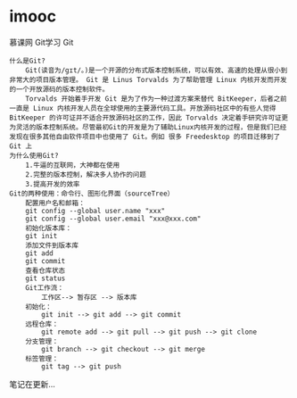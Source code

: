 # imooc
慕课网 Git学习
Git

	什么是Git?
		Git(读音为/gɪt/。)是一个开源的分布式版本控制系统，可以有效、高速的处理从很小到非常大的项目版本管理。 Git 是 Linus Torvalds 为了帮助管理 Linux 内核开发而开发的一个开放源码的版本控制软件。
		Torvalds 开始着手开发 Git 是为了作为一种过渡方案来替代 BitKeeper，后者之前一直是 Linux 内核开发人员在全球使用的主要源代码工具。开放源码社区中的有些人觉得BitKeeper 的许可证并不适合开放源码社区的工作，因此 Torvalds 决定着手研究许可证更为灵活的版本控制系统。尽管最初Git的开发是为了辅助Linux内核开发的过程，但是我们已经发现在很多其他自由软件项目中也使用了 Git。例如 很多 Freedesktop 的项目迁移到了 Git 上
	为什么使用Git?
		1.牛逼的互联网，大神都在使用
		2.完整的版本控制，解决多人协作的问题
		3.提高开发的效率
	Git的两种使用：命令行、图形化界面（sourceTree）
		配置用户名和邮箱：
		git config --global user.name "xxx"
		git config --global user.email "xxx@xxx.com"
		初始化版本库：
		git init
		添加文件到版本库
		git add
		git commit
		查看仓库状态
		git status
		Git工作流：
			工作区--> 暂存区 --> 版本库
		初始化：
			git init --> git add --> git commit
		远程仓库：
			git remote add --> git pull --> git push --> git clone
		分支管理：
			git branch --> git checkout --> git merge
		标签管理：
			git tag --> git push
笔记在更新...
